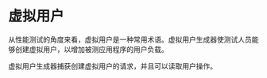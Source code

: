 # 虚拟用户

从性能测试的角度来看，虚拟用户是一种常用术语。虚拟用户生成器使测试人员能够创建虚拟用户，以增加被测应用程序的用户负载。

虚拟用户生成器捕获创建虚拟用户的请求，并且可以读取用户操作。
